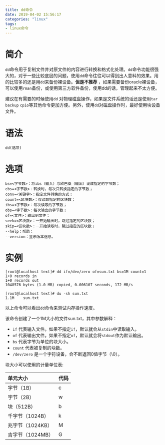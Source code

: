 ```yaml
---
title: dd命令
date: 2019-04-02 15:56:17
categories: "linux"
tags:
- linux命令
---
```


# 简介
`dd`命令用于复制文件并对原文件的内容进行转换和格式化处理。`dd`命令功能很强大的，对于一些比较底层的问题，使用`dd`命令往往可以得到出人意料的效果。用的比较多的还是用`dd`来备份裸设备。**但是不推荐** ，如果需要备份oracle裸设备，可以使用`rman`备份，或使用第三方软件备份，使用dd的话，管理起来不太方便。

建议在有需要的时候使用`dd` 对物理磁盘操作，如果是文件系统的话还是使用`tar` `backup` `cpio`等其他命令更加方便。另外，使用`dd`对磁盘操作时，最好使用块设备文件。

# 语法
```shell
dd(选项)
```

# 选项
```shell
bs=<字节数>：将ibs（输入）与欧巴桑（输出）设成指定的字节数；
cbs=<字节数>：转换时，每次只转换指定的字节数；
conv=<关键字>：指定文件转换的方式；
count=<区块数>：仅读取指定的区块数；
ibs=<字节数>：每次读取的字节数；
obs=<字节数>：每次输出的字节数；
of=<文件>：输出到文件；
seek=<区块数>：一开始输出时，跳过指定的区块数；
skip=<区块数>：一开始读取时，跳过指定的区块数；
--help：帮助；
--version：显示版本信息。
```

# 实例
```shell
[root@localhost text]# dd if=/dev/zero of=sun.txt bs=1M count=1
1+0 records in
1+0 records out
1048576 bytes (1.0 MB) copied, 0.006107 seconds, 172 MB/s

[root@localhost text]# du -sh sun.txt 
1.1M    sun.txt
```
以上命令可以看出`dd`命令来测试内存操作速度。

该命令创建了一个1M大小的文件sun.txt，其中参数解释：

- `if` 代表输入文件。如果不指定`if`，默认就会从`stdin`中读取输入。
- `of` 代表输出文件。如果不指定`of`，默认就会将`stdout`作为默认输出。
- `bs` 代表字节为单位的块大小。
- `count` 代表被复制的块数。
- `/dev/zero` 是一个字符设备，会不断返回0值字节（\0）。

块大小可以使用的计量单位表:


| 单元大小 |	代码 |
|:--------|:--------| 
| 字节（1B） | c   | 
| 字节（2B） | w   |
| 块（512B） | b   |
| 千字节（1024B）  | k |  
| 兆字节（1024KB） | M |
| 吉字节（1024MB） | G |
